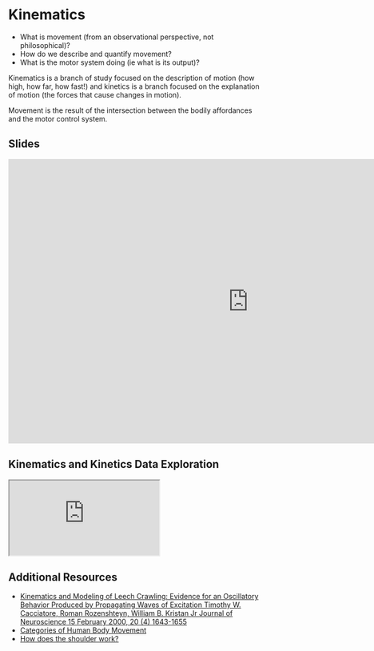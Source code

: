 # Kinematics

- What is movement (from an observational perspective, not philosophical)?
- How do we describe and quantify movement?
- What is the motor system doing (ie what is its output)?

Kinematics is a branch of study focused on the description of motion (how high, how far, how fast!) and kinetics is a branch focused on the explanation of motion (the forces that cause changes in motion). 

Movement is the result of the intersection between the bodily affordances and the motor control system.

## Slides

<iframe src="https://docs.google.com/presentation/d/e/2PACX-1vT8fm0J1V-QlK5c0klXdbZKFl0G1M76Z_iFvX9TzjSkYWzkPng0Cg6o9YWWLJvRqDjEAuPGuHtH0z7L/embed?" frameborder="0" width="960" height="569" allowfullscreen="true" mozallowfullscreen="true" webkitallowfullscreen="true"></iframe>

## Kinematics and Kinetics Data Exploration

<iframe src="https://docs.google.com/document/d/e/2PACX-1vT6-NjQI9Vqde9vHydBIce_OqelHHu6CokH4vWmkKkCxUPATm3_JcrnrcGArTTdpkEyDcwwmxlj_yJK/pub?embedded=true"></iframe>

## Additional Resources

- [Kinematics and Modeling of Leech Crawling: Evidence for an Oscillatory Behavior Produced by Propagating Waves of Excitation Timothy W. Cacciatore, Roman Rozenshteyn, William B. Kristan Jr Journal of Neuroscience 15 February 2000, 20 (4) 1643-1655](https://doi.org/10.1523/JNEUROSCI.20-04-01643.2000)
- [Categories of Human Body Movement](https://pressbooks.bccampus.ca/humanbiomechanics/chapter/9-5-types-of-body-movements/)
- [How does the shoulder work?](https://www.ncbi.nlm.nih.gov/books/NBK554696/)